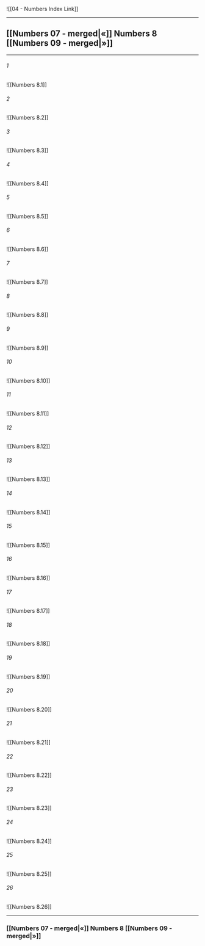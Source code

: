 ![[04 - Numbers Index Link]]

---

##  [[Numbers 07 - merged|«]] Numbers 8 [[Numbers 09 - merged|»]]

---

###### 1
![[Numbers 8.1]] 

###### 2
![[Numbers 8.2]] 

###### 3
![[Numbers 8.3]] 

###### 4
![[Numbers 8.4]]

###### 5 
![[Numbers 8.5]] 

###### 6
![[Numbers 8.6]] 

###### 7
![[Numbers 8.7]] 

###### 8
![[Numbers 8.8]] 

###### 9
![[Numbers 8.9]] 

###### 10
![[Numbers 8.10]] 

###### 11
![[Numbers 8.11]] 

###### 12
![[Numbers 8.12]]

###### 13
![[Numbers 8.13]] 

###### 14
![[Numbers 8.14]] 

###### 15
![[Numbers 8.15]]

###### 16
![[Numbers 8.16]] 

###### 17
![[Numbers 8.17]]

###### 18
![[Numbers 8.18]] 

###### 19
![[Numbers 8.19]] 

###### 20
![[Numbers 8.20]]

###### 21
![[Numbers 8.21]] 

###### 22
![[Numbers 8.22]] 

###### 23
![[Numbers 8.23]]

###### 24
![[Numbers 8.24]] 

###### 25
![[Numbers 8.25]]

###### 26
![[Numbers 8.26]] 


---
###  [[Numbers 07 - merged|«]] Numbers 8 [[Numbers 09 - merged|»]]